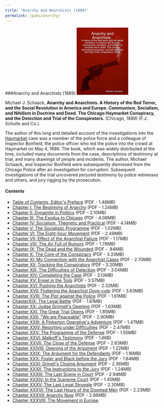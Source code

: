 ```yaml
---
title: "Anarchy and Anarchists (1889)"
permalink: /pubs/anarchy/
---
```


###Anarchy and Anarchists (1889)
![Anarchy and Anarchists. A History of the Red Terror, and the Social Revolution in America and Europe. Communism, Socialism, and Nihilism in Doctrine and Deed. The Chicago Haymarket Conspiracy, and the Detection and Trial of the Conspirators.](/static/img/pub/anarchy/HaymarketAnarchist.jpg)	

Michael J. Schaack, __Anarchy and Anarchists. A History of the Red Terror, and the Social Revolution in America and Europe. Communism, Socialism, and Nihilism in Doctrine and Deed. The Chicago Haymarket Conspiracy, and the Detection and Trial of the Conspirators.__ (Chicago, 1889) (F.J. Schulte and Co.). 

The author of this long and detailed account of the investigations into the [Haymarket]() case was a member of the police force and a colleague of Inspector Bonfield, the police officer who led the police into the crowd at Haymarket on May 4, 1886. The book, which was widely distributed at the time, included many documents from the case, descriptions of testimony at trial, and many drawings of people and incidents. The author, Michael Schaack, and Inspector Bonfield were subsequently dismissed from the Chicago Police after an investigation for corruption. Subsequent investigations of the trial uncovered perjured testimony by police witnesses and others, and jury rigging by the prosecution.
 	
#### Contents
  * [Table of Contents, Editor's Preface](/docs_fk/homicide/AAA/Anarchy.toc.pdf)
    (PDF - 1.46MB)
  * [Chapter I: The Beginning of Anarchy](/docs_fk/homicide/AAA/Anarchy.01.pdf)
    (PDF - 1.24MB)
  * [Chapter II: Dynamite in Politics](/docs_fk/homicide/AAA/Anarchy.02.pdf)
    (PDF - 2.10MB)
  * [Chapter III: The Exodus to Chicago](/docs_fk/homicide/AAA/Anarchy.03.pdf)
    (PDF - 4.06MB)
  * [Chapter IV: Socialism, Theoretic and Practical](/docs_fk/homicide/AAA/Anarchy.04.pdf)
    (PDF - 4.14MB)
  * [Chapter V: The Socialistic Programme](/docs_fk/homicide/AAA/Anarchy.05.pdf)
    (PDF - 1.02MB)
  * [Chapter VI: The Eight-hour Movement](/docs_fk/homicide/AAA/Anarchy.06.pdf)
    (PDF - 2.49MB)
  * [Chapter VII: Effect of the Anarchist Failure](/docs_fk/homicide/AAA/Anarchy.07.pdf)
    (PDF - 1.17MB)
  * [Chapter VIII: The Air Full of Rumors](/docs_fk/homicide/AAA/Anarchy.08.pdf)
    (PDF - 1.78MB)
  * [Chapter IX: The Dead and the Wounded](/docs_fk/homicide/AAA/Anarchy.09.pdf)
    (PDF - .84MB)
  * [Chapter X: The Core of the Conspiracy](/docs_fk/homicide/AAA/Anarchy.10.pdf)
    (PDF - 3.33MB)
  * [Chapter XI: My Connection with the Anarchist Cases](/docs_fk/homicide/AAA/Anarchy.11.pdf)
    (PDF - 2.70MB)
  * [Chapter XII: Tracking the Conspirators](/docs_fk/homicide/AAA/Anarchy.12.pdf) 
    (PDF - 3.20MB)
  * [Chapter XIII: The Difficulties of Detection](/docs_fk/homicide/AAA/Anarchy.13.pdf) 
    (PDF - 3.04MB)
  * [Chapter XIV: Completing the Case](/docs_fk/homicide/AAA/Anarchy.14.pdf) 
    (PDF - 3.13MB)
  * [Chapter XV: Engel in the Toils](/docs_fk/homicide/AAA/Anarchy.15.pdf)
    (PDF - 3.57MB)
  * [Chapter XVI: Pushing the Anarchists](/docs_fk/homicide/AAA/Anarchy.16.pdf) 
    (PDF - 2.32MB)
  * [Chapter XVII: Fluttering the Anarchist Dove-cote](/docs_fk/homicide/AAA/Anarchy.17.pdf) 
    (PDF - 3.63MB)
  * [Chapter XVIII: The Plot against the Police](/docs_fk/homicide/AAA/Anarchy.18.pdf)
    (PDF - 1.61MB)
  * [ChapterXIX: The Legal Battle](/docs_fk/homicide/AAA/Anarchy.19.pdf)
    (PDF - 1.61MB)
  * [Chapter XX: Judge Grinnell's Opening](/docs_fk/homicide/AAA/Anarchy.20.pdf)
    (PDF - 1.63MB)
  * [Chapter XXI: The Great Trial Opens](/docs_fk/homicide/AAA/Anarchy.21.pdf)
    (PDF - 1.85MB)
  * [Chapter XXII: "We are Peaceable"](/docs_fk/homicide/AAA/Anarchy.22.pdf)
    (PDF - 2.90MB)
  * [Chapter XXIII: A Pinkerton Operative's Adventure](/docs_fk/homicide/AAA/Anarchy.23.pdf)
    (PDF - 1.47MB)
  * [Chapter XXIV: Reporting under Difficulties](/docs_fk/homicide/AAA/Anarchy.24.pdf)
    (PDF - 2.47MB)
  * [Chapter XXV: The Programme of the Defense](/docs_fk/homicide/AAA/Anarchy.25.pdf)
    (PDF - 1.55MB)
  * [Chapter XXVI: Malkoff's Testimony](/docs_fk/homicide/AAA/Anarchy.26.pdf)
    (PDF - 1.66B)
  * [Chapter XXVII: The Close of the Defense](/docs_fk/homicide/AAA/Anarchy.27.pdf)
    (PDF - 2.63MB)
  * [Chapter XXIVIII: Opening of the Argument](/docs_fk/homicide/AAA/Anarchy.28.pdf) 
    (PDF - 1.22MB)
  * [Chapter XXIX: The Argument for the Defendants](/docs_fk/homicide/AAA/Anarchy.29.pdf)
    (PDF - 1.16MB)
  * [Chapter XXX: Foster and Black before the Jury](/docs_fk/homicide/AAA/Anarchy.30.pdf)
    (PDF - 1.84MB)
  * [Chapter XXXI: Grinell's Closing Argument](/docs_fk/homicide/AAA/Anarchy.31.pdf) 
    (PDF - 2.36MB)
  * [Chapter XXXII: The Instructions to the Jury](/docs_fk/homicide/AAA/Anarchy.32.pdf)
    (PDF - 1.24MB)
  * [Chapter XXXIII: The Last Scene in Court](/docs_fk/homicide/AAA/Anarchy.33.pdf)
    (PDF - 2.94MB)
  * [Chapter XXXIV: In the Supreme Court](/docs_fk/homicide/AAA/Anarchy.34.pdf)
    (PDF - 1.45MB)
  * [Chapter XXXV: The Last Legal Struggle](/docs_fk/homicide/AAA/Anarchy.35.pdf)
    (PDF - 2.30MB)
  * [Chapter XXXVI: The Last Hours of the Doomed Men](/docs_fk/homicide/AAA/Anarchy.36.pdf)
    (PDF - 2.23MB)
  * [Chapter XXXVII: Anarchy Now](/docs_fk/homicide/AAA/Anarchy.37.pdf)
    (PDF - 2.86MB)
  * [Chapter XXXVIII: The Movement in Europe](/docs_fk/homicide/AAA/Anarchy.38.pdf)